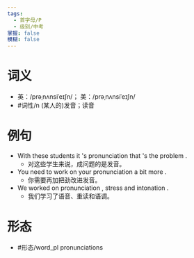 ```yaml
---
tags:
  - 首字母/P
  - 级别/中考
掌握: false
模糊: false
---
```

# 词义
- 英：/prəˌnʌnsiˈeɪʃn/； 美：/prəˌnʌnsiˈeɪʃn/
- #词性/n  (某人的)发音；读音
# 例句
- With these students it 's pronunciation that 's the problem .
	- 对这些学生来说，成问题的是发音。
- You need to work on your pronunciation a bit more .
	- 你需要再加把劲改进发音。
- We worked on pronunciation , stress and intonation .
	- 我们学习了语音、重读和语调。
# 形态
- #形态/word_pl pronunciations
